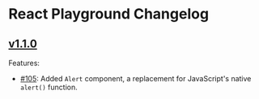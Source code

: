 # React Playground Changelog

## [v1.1.0](https://github.com/BugHerd/react-playground/releases/tag/1.1.0)

Features:

* [#105](https://github.com/BugHerd/react-playground/pull/105): Added `Alert` component, a replacement for JavaScript's native `alert()` function.